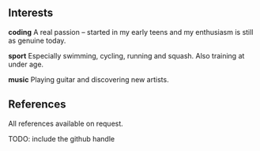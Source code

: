 ## Interests
__coding__ A real passion – started in my early teens and my enthusiasm is still as genuine today.

__sport__ Especially swimming, cycling, running and squash. Also training at under age.

__music__ Playing guitar and discovering new artists.


## References
All references available on request.

TODO: include the github handle
